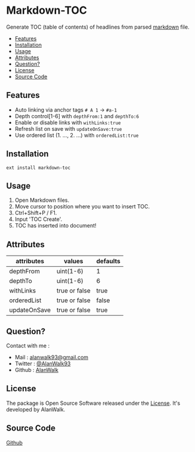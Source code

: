 # Markdown-TOC
Generate TOC (table of contents) of headlines from parsed [markdown](https://en.wikipedia.org/wiki/Markdown) file.

<!-- TOC depthFrom:2 depthTo:6 withLinks:true orderedList:false updateOnSave:true -->

- [Features](#features)
- [Installation](#installation)
- [Usage](#usage)
- [Attributes](#attributes)
- [Question?](#question?)
- [License](#license)
- [Source Code](#source-code)

<!-- /TOC -->

## Features
- Auto linking via anchor tags `# A 1` → `#a-1`
- Depth control[1-6] with `depthFrom:1` and `depthTo:6`
- Enable or disable links with `withLinks:true`
- Refresh list on save with `updateOnSave:true`
- Use ordered list (1. ..., 2. ...) with `orderedList:true`

## Installation
```
ext install markdown-toc
```

## Usage
1. Open Markdown files.
1. Move cursor to position where you want to insert TOC.
1. Ctrl+Shift+P / F1.
1. Input 'TOC Create'.
1. TOC has inserted into document!

## Attributes
|attributes|values|defaults|
|---|---|---|
|depthFrom|uint(1-6)|1|
|depthTo|uint(1-6)|6|
|withLinks|true or false|true|
|orderedList|true or false|false|
|updateOnSave|true or false|true|

## Question?
Contact with me : 
- Mail : [alanwalk93@gmail.com](mailto:alanwalk93@gmail.com)
- Twitter : [@AlanWalk93](https://twitter.com/AlanWalk93)
- Github : [AlanWalk](https://github.com/AlanWalk)

## License
The package is Open Source Software released under the [License](Liscense). It's developed by AlanWalk.

## Source Code
[Github](https://github.com/AlanWalk/Markdown-TOC)